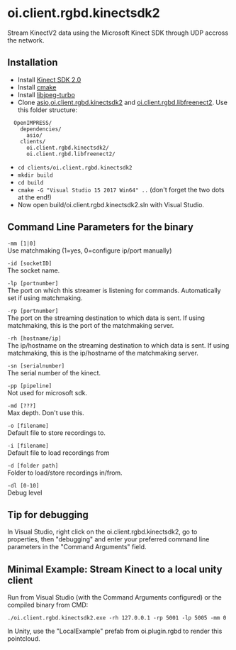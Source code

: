 # oi.client.rgbd.kinectsdk2

Stream KinectV2 data using the Microsoft Kinect SDK through UDP accross the network.

## Installation
 - Install [Kinect SDK 2.0](https://www.microsoft.com/en-us/download/details.aspx?id=44561)
 - Install [cmake](https://cmake.org/download/)
 - Install [libjpeg-turbo](https://sourceforge.net/projects/libjpeg-turbo/files/1.5.3/libjpeg-turbo-1.5.3-vc64.exe/download)
 - Clone [asio](https://github.com/chriskohlhoff/asio),[oi.client.rgbd.kinectsdk2](https://github.com/OpenIMPRESS/oi.client.rgbd.kinectsdk2) and [oi.client.rgbd.libfreenect2](https://github.com/OpenIMPRESS/oi.client.rgbd.libfreenect2). Use this folder structure:
```
  OpenIMPRESS/
    dependencies/
      asio/
    clients/
      oi.client.rgbd.kinectsdk2/
      oi.client.rgbd.libfreenect2/
```
- ```cd clients/oi.client.rgbd.kinectsdk2```
- ```mkdir build```
- ```cd build```
- ```cmake -G "Visual Studio 15 2017 Win64" ..``` (don't forget the two dots at the end!)
- Now open build/oi.client.rgbd.kinectsdk2.sln with Visual Studio.


## Command Line Parameters for the binary

```-mm [1|0]```  
Use matchmaking (1=yes, 0=configure ip/port manually)

```-id [socketID]```  
The socket name.

```-lp [portnumber]```  
The port on which this streamer is listening for commands. Automatically set if using matchmaking.

```-rp [portnumber]```  
The port on the streaming destination to which data is sent. If using matchmaking, this is the port of the matchmaking  server.

```-rh [hostname/ip]```  
The ip/hostname on the streaming destination to which data is sent. If using matchmaking, this is the ip/hostname of the matchmaking  server.

```-sn [serialnumber]```  
The serial number of the kinect.

```-pp [pipeline]```  
Not used for microsoft sdk.

```-md [???]```  
Max depth. Don't use this.

```-o [filename]```  
Default file to store recordings to.

```-i [filename]```  
Default file to load recordings from

```-d [folder path]```  
Folder to load/store recordings in/from.

```-dl [0-10]```  
Debug level

## Tip for debugging
In Visual Studio, right click on the oi.client.rgbd.kinectsdk2, go to properties, then "debugging" and enter your preferred command line parameters in the "Command Arguments" field.

## Minimal Example: Stream Kinect to a local unity client
Run from Visual Studio (with the Command Arguments configured) or the compiled binary from CMD:  

```./oi.client.rgbd.kinectsdk2.exe -rh 127.0.0.1 -rp 5001 -lp 5005 -mm 0```
 
In Unity, use the "LocalExample" prefab from oi.plugin.rgbd to render this pointcloud.
